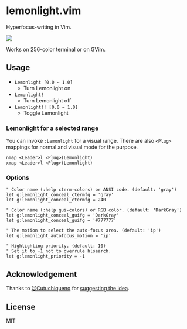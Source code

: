 lemonlight.vim
==============

Hyperfocus-writing in Vim.

![](https://raw.github.com/junegunn/i/master/limelight.gif)

Works on 256-color terminal or on GVim.

Usage
-----

- `Lemonlight [0.0 ~ 1.0]`
    - Turn Lemonlight on
- `Lemonlight!`
    - Turn Lemonlight off
- `Lemonlight!! [0.0 ~ 1.0]`
    - Toggle Lemonlight

### Lemonlight for a selected range

You can invoke `:Lemonlight` for a visual range. There are also `<Plug>`
mappings for normal and visual mode for the purpose.

```vim
nmap <Leader>l <Plug>(Lemonlight)
xmap <Leader>l <Plug>(Lemonlight)
```

### Options

```vim
" Color name (:help cterm-colors) or ANSI code. (default: 'gray')
let g:lemonlight_conceal_ctermfg = 'gray'
let g:lemonlight_conceal_ctermfg = 240

" Color name (:help gui-colors) or RGB color. (default: 'DarkGray')
let g:lemonlight_conceal_guifg = 'DarkGray'
let g:lemonlight_conceal_guifg = '#777777'

" The motion to select the auto-focus area. (default: 'ip')
let g:lemonlight_autofocus_motion = 'ip'

" Highlighting priority. (default: 10)
" Set it to -1 not to overrule hlsearch.
let g:lemonlight_priority = -1
```

Acknowledgement
---------------

Thanks to [@Cutuchiqueno](https://github.com/Cutuchiqueno) for [suggesting
the idea](https://github.com/junegunn/goyo.vim/issues/34).

License
-------

MIT
